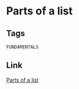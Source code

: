 # Parts of a list


## Tags

`FUNDAMENTALS`

## Link

[Parts of a list](https://www.codewars.com/kata/56f3a1e899b386da78000732)
